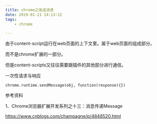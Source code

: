 ```yaml
---
title: chrome之发送消息
date: 2019-01-21 14:13:12
tags:
	- chrome

---
```




由于content-script运行在web页面的上下文里。属于web页面的组成部分。

而不是chrome扩展的一部分。

但是content-scripts又往往需要跟插件的其他部分进行通信。



一次性请求与响应

```
chrome.runtime.sendMessage(obj, function(response){})
```



参考资料

1、Chrome浏览器扩展开发系列之十三：消息传递Message

https://www.cnblogs.com/champagne/p/4848520.html
